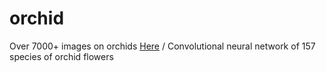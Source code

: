 # orchid

Over 7000+ images on orchids [Here](https://drive.google.com/drive/folders/1suB47zfGCln-fpFbtveHBOJSuodEtWa9?usp=sharing)  /
Convolutional neural network of 157 species of orchid flowers
